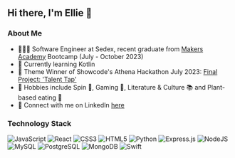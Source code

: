 ## Hi there, I'm Ellie 👋

### About Me 
- 👩🏼‍💻 Software Engineer at Sedex, recent graduate from [Makers Academy](https://makers.tech/) Bootcamp (July - October 2023)
- 📱 Currently learning Kotlin
- 💭 Theme Winner of Showcode's Athena Hackathon July 2023: [Final Project: 'Talent Tap'](https://www.canva.com/design/DAFnZ3vUgiE/B0xfEiwSlyoJMT2aYiNwsw/view?utm_content=DAFnZ3vUgiE&utm_campaign=designshare&utm_medium=link&utm_source=publishsharelink)
- 💫 Hobbies include Spin 🚴, Gaming 👾, Literature & Culture 📚 and Plant-based eating 🍱
- 🧩 Connect with me on LinkedIn [here](https://www.linkedin.com/in/ellie-priestley/)

### Technology Stack 
![JavaScript](https://img.shields.io/badge/javascript-%23323330.svg?style=for-the-badge&logo=javascript&logoColor=%23F7DF1E) ![React](https://img.shields.io/badge/react-%2320232a.svg?style=for-the-badge&logo=react&logoColor=%2361DAFB) ![CSS3](https://img.shields.io/badge/css3-%231572B6.svg?style=for-the-badge&logo=css3&logoColor=white) ![HTML5](https://img.shields.io/badge/html5-%23E34F26.svg?style=for-the-badge&logo=html5&logoColor=white) ![Python](https://img.shields.io/badge/python-3670A0?style=for-the-badge&logo=python&logoColor=ffdd54) ![Express.js](https://img.shields.io/badge/express.js-%23404d59.svg?style=for-the-badge&logo=express&logoColor=%2361DAFB) ![NodeJS](https://img.shields.io/badge/node.js-6DA55F?style=for-the-badge&logo=node.js&logoColor=white) ![MySQL](https://img.shields.io/badge/MySQL-00000F?style=for-the-badge&logo=mysql&logoColor=white) ![PostgreSQL](https://img.shields.io/badge/PostgreSQL-316192?style=for-the-badge&logo=postgresql&logoColor=white) ![MongoDB](https://img.shields.io/badge/MongoDB-%234ea94b.svg?style=for-the-badge&logo=mongodb&logoColor=white) ![Swift](https://img.shields.io/badge/swift-F54A2A?style=for-the-badge&logo=swift&logoColor=white)

  
<!--
**elliepriestley/elliepriestley** is a ✨ _special_ ✨ repository because its `README.md` (this file) appears on your GitHub profile.

Here are some ideas to get you started:

- 🔭 I’m currently working on ...
- 🌱 I’m currently learning ...
- 👯 I’m looking to collaborate on ...
- 🤔 I’m looking for help with ...
- 💬 Ask me about ...
- 📫 How to reach me: ...
- 😄 Pronouns: ...
- ⚡ Fun fact: ...
-->
